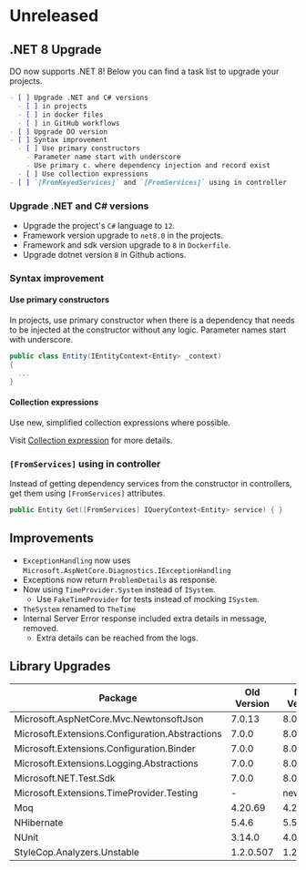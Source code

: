 # Unreleased

## .NET 8 Upgrade

DO now supports .NET 8! Below you can find a task list to upgrade your projects.

```markdown
- [ ] Upgrade .NET and C# versions
  - [ ] in projects
  - [ ] in docker files
  - [ ] in GitHub workflows
- [ ] Upgrade DO version
- [ ] Syntax improvement
  - [ ] Use primary constructors
    - Parameter name start with underscore
    - Use primary c. where dependency injection and record exist
  - [ ] Use collection expressions
- [ ] `[FromKeyedServices]` and `[FromServices]` using in controller
```

### Upgrade .NET and C# versions

- Upgrade the project's `C#` language to `12`.
- Framework version upgrade to `net8.0` in the projects.
- Framework and sdk version upgrade to `8` in `Dockerfile`.
- Upgrade dotnet version `8` in Github actions.

### Syntax improvement

#### Use primary constructors

In projects, use primary constructor when there is a dependency that needs to be
injected at the constructor without any logic. Parameter names start with
underscore.

```csharp
public class Entity(IEntityContext<Entity> _context)
{
  ...
}
```

#### Collection expressions

Use new, simplified collection expressions where possible.

Visit [Collection expression][] for more details.

### `[FromServices]` using in controller

Instead of getting dependency services from the constructor in controllers, get
them using `[FromServices]` attributes.

```csharp
public Entity Get([FromServices] IQueryContext<Entity> service) { }
```

## Improvements

- `ExceptionHandling` now uses
  `Microsoft.AspNetCore.Diagnostics.IExceptionHandling`
- Exceptions now return `ProblemDetails` as response.
- Now using `TimeProvider.System` instead of `ISystem`.
  - Use `FakeTimeProvider` for tests instead of mocking `ISystem`.
- `TheSystem` renamed to `TheTime`
- Internal Server Error response included extra details in message, removed.
  - Extra details can be reached from the logs.

## Library Upgrades

| Package                                         | Old Version | New Version |
| ----------------------------------------------- | ----------- | ----------- |
| Microsoft.AspNetCore.Mvc.NewtonsoftJson         | 7.0.13      | 8.0.0       |
| Microsoft.Extensions.Configuration.Abstractions | 7.0.0       | 8.0.0       |
| Microsoft.Extensions.Configuration.Binder       | 7.0.0       | 8.0.0       |
| Microsoft.Extensions.Logging.Abstractions       | 7.0.0       | 8.0.0       |
| Microsoft.NET.Test.Sdk                          | 7.0.0       | 8.0.0       |
| Microsoft.Extensions.TimeProvider.Testing       | -           | new*        |
| Moq                                             | 4.20.69     | 4.20.70     |
| NHibernate                                      | 5.4.6       | 5.5.0       |
| NUnit                                           | 3.14.0      | 4.0.1       |
| StyleCop.Analyzers.Unstable                     | 1.2.0.507   | 1.2.0.556   |

[Collection expression]: https://learn.microsoft.com/en-us/dotnet/csharp/language-reference/operators/collection-expressions
